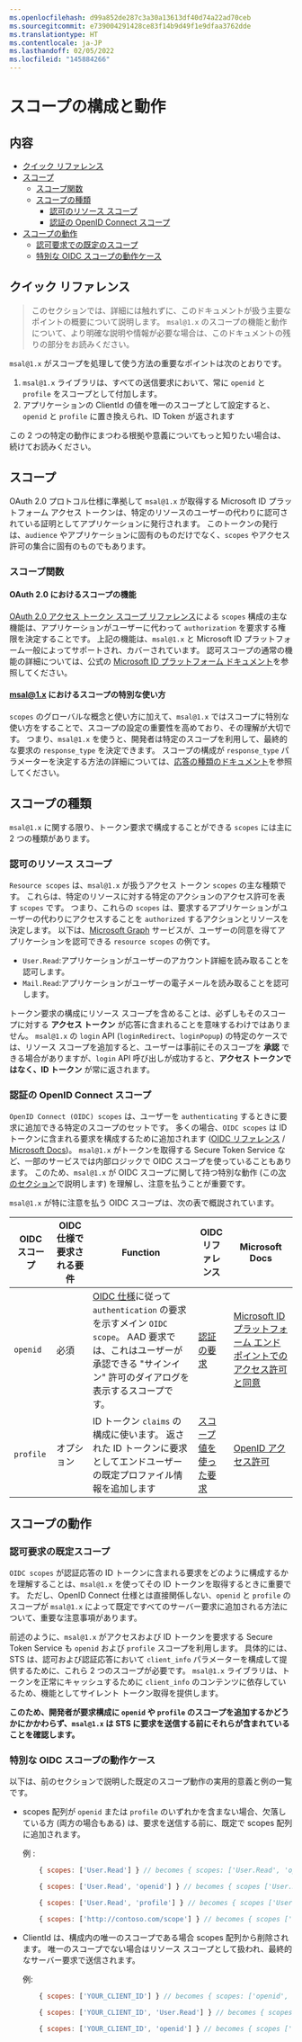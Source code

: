 ```yaml
---
ms.openlocfilehash: d99a852de287c3a30a13613df40d74a22ad70ceb
ms.sourcegitcommit: e739004291428ce83f14b9d49f1e9dfaa3762dde
ms.translationtype: HT
ms.contentlocale: ja-JP
ms.lasthandoff: 02/05/2022
ms.locfileid: "145884266"
---
```

# <a name="scope-configuration-and-behavior"></a>スコープの構成と動作

## <a name="contents"></a>内容
* [クイック リファレンス](#quick-reference)
* [スコープ](#scopes)
    * [スコープ関数](#scope-functions)
    * [スコープの種類](#scope-types)
        * [認可のリソース スコープ](#resource-scopes-for-authorization)
        * [認証の OpenID Connect スコープ](#openid-connect-scopes-for-authentication)
* [スコープの動作](#scopes-behavior)
    * [認可要求での既定のスコープ](#default-scopes-on-authorization-requests)
    * [特別な OIDC スコープの動作ケース](#special-oidc-scopes-behavior-cases)

## <a name="quick-reference"></a>クイック リファレンス

> このセクションでは、詳細には触れずに、このドキュメントが扱う主要なポイントの概要について説明します。 `msal@1.x` のスコープの機能と動作について、より明確な説明や情報が必要な場合は、このドキュメントの残りの部分をお読みください。

`msal@1.x` がスコープを処理して使う方法の重要なポイントは次のとおりです。

1. `msal@1.x` ライブラリは、すべての送信要求において、常に `openid` と `profile` をスコープとして付加します。
2. アプリケーションの ClientId の値を唯一のスコープとして設定すると、`openid` と `profile` に置き換えられ、ID Token が返されます

この 2 つの特定の動作にまつわる根拠や意義についてもっと知りたい場合は、続けてお読みください。



## <a name="scopes"></a>スコープ

OAuth 2.0 プロトコル仕様に準拠して `msal@1.x` が取得する Microsoft ID プラットフォーム アクセス トークンは、特定のリソースのユーザーの代わりに認可されている証明としてアプリケーションに発行されます。 このトークンの発行は、`audience` やアプリケーションに固有のものだけでなく、`scopes` やアクセス許可の集合に固有のものでもあります。

### <a name="scope-functions"></a>スコープ関数

#### <a name="function-of-scopes-in-oauth-20"></a>OAuth 2.0 におけるスコープの機能

[OAuth 2.0 アクセス トークン スコープ リファレンス](https://tools.ietf.org/html/rfc6749#section-3.3)による `scopes` 構成の主な機能は、アプリケーションがユーザーに代わって `authorization` を要求する権限を決定することです。 上記の機能は、`msal@1.x` と Microsoft ID プラットフォーム一般によってサポートされ、カバーされています。 認可スコープの通常の機能の詳細については、公式の [Microsoft ID プラットフォーム ドキュメント](https://docs.microsoft.com/en-us/azure/active-directory/develop/v2-permissions-and-consent)を参照してください。

#### <a name="special-use-of-scopes-in-msal1x"></a>msal@1.x におけるスコープの特別な使い方

`scopes` のグローバルな概念と使い方に加えて、`msal@1.x` ではスコープに特別な使い方をすることで、スコープの設定の重要性を高めており、その理解が大切です。 つまり、`msal@1.x` を使うと、開発者は特定のスコープを利用して、最終的な要求の `response_type` を決定できます。 スコープの構成が `response_type` パラメーターを決定する方法の詳細については、[応答の種類のドキュメント](/docs/response-types.md)を参照してください。



## <a name="scope-types"></a>スコープの種類

`msal@1.x` に関する限り、トークン要求で構成することができる `scopes` には主に 2 つの種類があります。

### <a name="resource-scopes-for-authorization"></a>認可のリソース スコープ

`Resource scopes` は、`msal@1.x` が扱うアクセス トークン `scopes` の主な種類です。 これらは、特定のリソースに対する特定のアクションのアクセス許可を表す `scopes` です。 つまり、これらの `scopes` は、要求するアプリケーションがユーザーの代わりにアクセスすることを `authorized` するアクションとリソースを決定します。 以下は、[Microsoft Graph](https://docs.microsoft.com/en-us/graph/overview) サービスが、ユーザーの同意を得てアプリケーションを認可できる `resource scopes` の例です。

* `User.Read`:アプリケーションがユーザーのアカウント詳細を読み取ることを認可します。
* `Mail.Read`:アプリケーションがユーザーの電子メールを読み取ることを認可します。

トークン要求の構成にリソース スコープを含めることは、必ずしもそのスコープに対する **アクセス トークン** が応答に含まれることを意味するわけではありません。 `msal@1.x` の `login` API (`loginRedirect`、`loginPopup`) の特定のケースでは、リソース スコープを追加すると、ユーザーは事前にそのスコープを **承認** できる場合がありますが、`login` API 呼び出しが成功すると、**アクセス トークンではなく、ID トークン** が常に返されます。

### <a name="openid-connect-scopes-for-authentication"></a>認証の OpenID Connect スコープ

`OpenID Connect (OIDC) scopes` は、ユーザーを `authenticating` するときに要求に追加できる特定のスコープのセットです。 多くの場合、`OIDC scopes` は ID トークンに含まれる要求を構成するために追加されます ([OIDC リファレンス](https://openid.net/specs/openid-connect-core-1_0.html#ScopeClaims) / [Microsoft Docs](https://docs.microsoft.com/en-us/azure/active-directory/develop/v2-permissions-and-consent#openid-connect-scopes))。 `msal@1.x` がトークンを取得する Secure Token Service など、一部のサービスでは内部ロジックで OIDC スコープを使っていることもあります。 このため、`msal@1.x` が OIDC スコープに関して持つ特別な動作 (この[次のセクション](#default-scopes-on-authorization-requests)で説明します) を理解し、注意を払うことが重要です。

`msal@1.x` が特に注意を払う OIDC スコープは、次の表で概説されています。

| OIDC スコープ | OIDC 仕様で要求される要件 | Function | OIDC リファレンス | Microsoft Docs |
| ---------- | ------------------------------ | -------- | -------------- | -------------- |
| `openid`| 必須   |  [OIDC 仕様](https://openid.net/specs/openid-connect-core-1_0.html#AuthRequest)に従って `authentication` の要求を示すメイン `OIDC scope`。 AAD 要求では、これはユーザーが承認できる "サインイン" 許可のダイアログを表示するスコープです。 | [認証の要求](https://openid.net/specs/openid-connect-core-1_0.html#AuthRequest)| [Microsoft ID プラットフォーム エンドポイントでのアクセス許可と同意](https://docs.microsoft.com/en-us/azure/active-directory/develop/v2-protocols-oidc#send-the-sign-in-request)|
|`profile`| オプション | ID トークン `claims` の構成に使います。 返された ID トークンに要求としてエンドユーザーの既定プロファイル情報を追加します | [スコープ値を使った要求](https://openid.net/specs/openid-connect-core-1_0.html#ScopeClaims) | [OpenID アクセス許可](https://docs.microsoft.com/en-us/azure/active-directory/develop/v2-permissions-and-consent)|


## <a name="scopes-behavior"></a>スコープの動作

### <a name="default-scopes-on-authorization-requests"></a>認可要求の既定スコープ

`OIDC scopes` が認証応答の ID トークンに含まれる要求をどのように構成するかを理解することは、`msal@1.x` を使ってその ID トークンを取得するときに重要です。 ただし、OpenID Connect 仕様とは直接関係しない、`openid` と `profile` のスコープが `msal@1.x` によって既定ですべてのサーバー要求に追加される方法について、重要な注意事項があります。

前述のように、`msal@1.x` がアクセスおよび ID トークンを要求する Secure Token Service も `openid` および `profile` スコープを利用します。 具体的には、STS は、認可および認証応答において `client_info` パラメーターを構成して提供するために、これら 2 つのスコープが必要です。 `msal@1.x` ライブラリは、トークンを正常にキャッシュするために `client_info` のコンテンツに依存しているため、機能としてサイレント トークン取得を提供します。

**このため、開発者が要求構成に `openid` や `profile` のスコープを追加するかどうかにかかわらず、`msal@1.x` は STS に要求を送信する前にそれらが含まれていることを確認します。**

### <a name="special-oidc-scopes-behavior-cases"></a>特別な OIDC スコープの動作ケース

以下は、前のセクションで説明した既定のスコープ動作の実用的意義と例の一覧です。

- scopes 配列が `openid` または `profile` のいずれかを含まない場合、欠落している方 (両方の場合もある) は、要求を送信する前に、既定で scopes 配列に追加されます。

    例 :

    ```js
        { scopes: ['User.Read'] } // becomes { scopes: ['User.Read', 'openid', 'profile'] } before the request is sent

        { scopes: ['User.Read', 'openid'] } // becomes { scopes ['User.Read', 'openid', 'profile']} before the request is sent

        { scopes: ['User.Read', 'profile'] } // becomes { scopes ['User.Read', 'profile', 'openid']} before the request is sent

        { scopes: ['http://contoso.com/scope'] } // becomes { scopes ['http://contoso.com/scope', 'openid', 'profile'] }
    ```
- ClientId は、構成内の唯一のスコープである場合 scopes 配列から削除されます。 唯一のスコープでない場合はリソース スコープとして扱われ、最終的なサーバー要求で送信されます。

    例:
    
    ```js
        { scopes: ['YOUR_CLIENT_ID'] } // becomes { scopes: ['openid', 'profile'] } before the request is sent (ClientId is spliced out)

        { scopes: ['YOUR_CLIENT_ID', 'User.Read'] } // becomes { scopes ['YOUR_CLIENT_ID', 'User.Read', 'openid', 'profile']} before the request is sent (ClientId is treated as resource scope and therefore not spliced out)

        { scopes: ['YOUR_CLIENT_ID', 'openid'] } // becomes { scopes ['YOUR_CLIENT_ID', 'openid', 'profile']} before the request is sent
    ```
